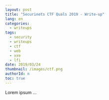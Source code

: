 ```yaml
---
layout: post
title: "Securinets CTF Quals 2019 - Write-up"
lang: en
categories:
  - writeups
tags:
  - security
  - writeups
  - ctf
  - web
  - xxe
  - lfi
date: 2019/03/24
thumbnail: /images/ctf.png
authorId: n
toc: true
---
```

Lorem ipsum ...
